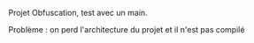 Projet Obfuscation, test avec un main.

Problème : on perd l'architecture du projet et il n'est pas compilé



